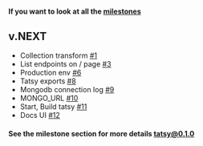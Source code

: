 
#### If you want to look at all the [milestones](https://github.com/tsepeti/tatsy/milestones)

## v.NEXT

* Collection transform [#1](https://github.com/tsepeti/tatsy/issues/1)
* List endpoints on / page [#3](https://github.com/tsepeti/tatsy/issues/3)
* Production env [#6](https://github.com/tsepeti/tatsy/issues/6)
* Tatsy exports [#8](https://github.com/tsepeti/tatsy/issues/8)
* Mongodb connection log [#9](https://github.com/tsepeti/tatsy/issues/9)
* MONGO_URL [#10](https://github.com/tsepeti/tatsy/issues/10)
* Start, Build tatsy [#11](https://github.com/tsepeti/tatsy/issues/11)
* Docs UI [#12](https://github.com/tsepeti/tatsy/issues/12)



#### See the milestone section for more details [tatsy@0.1.0](https://github.com/tsepeti/tatsy/milestone/1)
